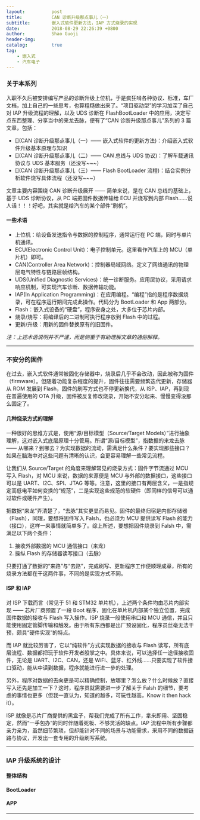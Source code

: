 ```yaml
---
layout:          post
title:           CAN 诊断升级那点事儿（一） 
subtitle:        嵌入式软件更新方法，IAP 方式烧录的实现
date:            2018-08-29 22:26:39 +0800
author:          Shao Guoji
header-img:      
catalog:         true
tag:
    - 嵌入式
    - 汽车电子
---
```


### 关于本系列

入职不久后被安排编写产品的诊断升级上位机，于是疯狂啃各种协议、标准，车厂文档，加上自己的一些思考，也算粗糙做出来了。“项目驱动型”的学习加深了自己对 IAP 升级流程的理解，以及 UDS 诊断在 FlashBootLoader 中的应用，决定写点东西整理、分享当中的来龙去脉，便有了“CAN 诊断升级那点事儿”系列的 3 篇文章，包括：

* [](CAN 诊断升级那点事儿（一）—— 嵌入式软件的更新方法)：介绍嵌入式软件升级基本原理与知识
* [](CAN 诊断升级那点事儿（二）—— CAN 总线与 UDS 协议)：了解车载通讯协议与 UDS 基本服务（还没写~~~）
* [](CAN 诊断升级那点事儿（三）—— Flash BootLoader 流程)：结合实例分析软件烧写具体流程（还没写~~~）

文章主要内容围绕 CAN 诊断升级展开 —— 简单来说，是在 CAN 总线的基础上，基于 UDS 诊断协议，从 PC 端把固件数据传输给 ECU 并烧写到内部 Flash……说人话！！！好吧，其实就是给汽车的某个部件“刷机”。

#### 一些术语

* 上位机：给设备发送指令与数据的控制程序，通常运行在 PC 端，同时与单片机通讯。
* ECU(Electronic Control Unit)：电子控制单元。这里看作汽车上的 MCU（单片机）即可。
* CAN(Controller Area Network)：控制器局域网络。定义了网络通讯的物理层电气特性与链路层帧结构。
* UDS(Unified Diagnostic Services)：统一诊断服务。应用层协议，采用请求响应机制，可实现汽车诊断、数据传输功能。
* IAP(In Application Programming)：在应用编程。“编程”指的是程序数据烧录，可在程序运行期间完成此操作。代码分为 BootLoader 和 App 两部分。
* Flash：嵌入式设备的“硬盘”，程序安身之处，大多位于芯片内部。
* 烧录/烧写：将编译后的二进制可执行程序放到 Flash 中的过程。
* 更新/升级：用新的固件替换原有的旧固件。

*注：上述术语说明并不严谨，而是侧重于有助理解文章的通俗解释。*

---

### 不安分的固件

在过去，嵌入式软件通常被固化存储器中，烧录后几乎不会改动，因此被称为固件（firmware）。但随着功能复杂程度的提升，固件往往需要频繁迭代更新，存储器从 ROM 发展到 Flash，固件的刷写方式也不停更新换代，从 ISP、IAP，再到现在普遍使用的 OTA 升级，固件被反复修改烧录，开始不安分起来、慢慢变得没那么固定了。

#### 几种烧录方式的理解

一种很好的思维方式是，使用“源/目标模型（Source/Target Models）”进行抽象理解，这对嵌入式底层原理十分管用。所谓“源/目标模型”，指数据的来龙去脉 —— 从哪来？到哪去？为实现数据的流动，需满足什么条件？要实现那些接口？如果在脑海中对这些问题有清晰的认识，会更容易理解一些常见流程。

让我们从 Source/Target 的角度来理解常见的烧录方式：固件字节流通过 MCU 写入 Flash，对 MCU 来说，数据的来源便是 MCU 与外部的数据接口，这些接口可以是 UART、I2C、SPI、JTAG 等等。注意，这里的接口有两层含义，一是指规定高低电平如何变换的“规范”，二是实现这些规范的软硬件（即同样的信号可以通过软件或硬件产生）。

把数据“来龙”弄清楚了，“去脉”其实更显而易见。固件的最终归宿是内部存储器（Flash），同理，要想将固件写入 Falsh，也必须为 MCU 提供读写 Flash 的能力（接口），这样一来事情就简单多了。综上所述，要想把固件烧录到 Falsh 中，需满足以下两个条件：

1. 接收外部数据的 MCU 通信接口（来龙）
2. 操纵 Flash 的存储器读写接口（去脉）

只要打通了数据的“来路”与“去路”，完成刷写、更新程序工作便顺理成章，所有的烧录方法都在干这两件事，不同的是实现方式不同。

#### ISP 和 IAP 

对 ISP 下载而言（常见于 51 和 STM32 单片机），上述两个条件均由芯片内部实现 —— 芯片厂商预置了一段 Boot 程序，固化在单片机内部某个独立位置，完成固件数据的接收与 Flash 写入操作。ISP 烧录一般使用串口和 MCU 通信，并且只能使用固定管脚传输和触发。由于所有东西都是出厂预设固化，程序员丝毫无法干预，颇具“硬件实现”的特点。

而 IAP 就比较厉害了，它以“纯软件”方式实现数据的接收与 Flash 读写，所有底层流程、数据都把玩于软件开发者股掌之中。具体来说，可以选择任一途径接收固件，无论是 UART、I2C、CAN，还是 WiFi、蓝牙、红外线……只要实现了软件接口驱动，能从中读到数据，程序就能进行进一步的处理。

另外，程序对数据的去向更是可以精确控制，放哪里？怎么放？什么时候放？直接写入还先是加工一下？这时，程序员就需要进一步了解关于 Falsh 的细节，要考虑的事情也更多（但我一直认为，知道的越多，可玩性越高，Know it then hack it）。

ISP 就像是芯片厂商提供的黑盒子，帮我们完成了所有工作，拿来即用、坚固稳定，然而“一手包办”的同时伴随着死板、不够灵活的缺点。IAP 流程中所有步骤都亲力亲为，虽然细节繁琐，但却能针对不同的场景与功能需求，采用不同的数据链路与协议，开发出一套专用的升级刷写系统。

---

### IAP 升级系统的设计



#### 整体结构

#### BootLoader

#### APP

---



